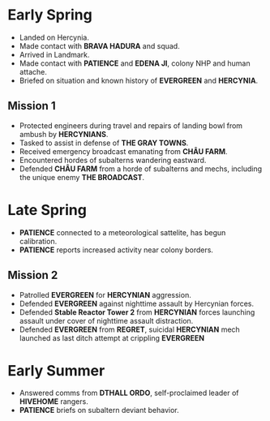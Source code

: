 # Early Spring
- Landed on Hercynia.
- Made contact with **BRAVA HADURA** and squad.
- Arrived in Landmark.
- Made contact with **PATIENCE** and **EDENA JI**, colony NHP and human attache.
- Briefed on situation and known history of **EVERGREEN** and **HERCYNIA**.

## Mission 1
- Protected engineers during travel and repairs of landing bowl from ambush by **HERCYNIANS**.
- Tasked to assist in defense of **THE GRAY TOWNS**.
- Received emergency broadcast emanating from **CHÂU FARM**.
- Encountered hordes of subalterns wandering eastward.
- Defended **CHÂU FARM** from a horde of subalterns and mechs, including the unique enemy **THE BROADCAST**.

# Late Spring
- **PATIENCE** connected to a meteorological sattelite, has begun calibration.
- **PATIENCE** reports increased activity near colony borders.

## Mission 2
- Patrolled **EVERGREEN** for **HERCYNIAN** aggression.
- Defended **EVERGREEN** against nighttime assault by Hercynian forces.
- Defended **Stable Reactor Tower 2** from **HERCYNIAN** forces launching assault under cover of nighttime assault distraction.
- Defended **EVERGREEN** from **REGRET**, suicidal **HERCYNIAN** mech launched as last ditch attempt at crippling **EVERGREEN**

# Early Summer
- Answered comms from **DTHALL ORDO**, self-proclaimed leader of **HIVEHOME** rangers.
- **PATIENCE** briefs on subaltern deviant behavior.